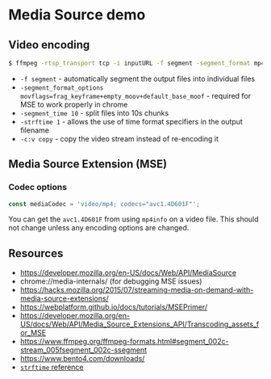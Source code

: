 # Media Source demo

## Video encoding

```bash
$ ffmpeg -rtsp_transport tcp -i inputURL -f segment -segment_format mp4 -segment_format_options movflags=frag_keyframe+empty_moov+default_base_moof -segment_time 10 -strftime 1 -c:v copy test-%Y-%m-%dT%H-%M-%S.mp4
```

- `-f segment` - automatically segment the output files into individual files
- `-segment_format_options movflags=frag_keyframe+empty_moov+default_base_moof` - required for MSE to work properly in chrome
- `-segment_time 10` - split files into 10s chunks
- `-strftime 1` - allows the use of time format specifiers in the output filename
- `-c:v copy` - copy the video stream instead of re-encoding it

## Media Source Extension (MSE)

### Codec options

```javascript
const mediaCodec = 'video/mp4; codecs="avc1.4D601F"';
```

You can get the `avc1.4D601F` from using `mp4info` on a video file. This should not change unless any encoding options are changed.

## Resources

- https://developer.mozilla.org/en-US/docs/Web/API/MediaSource
- chrome://media-internals/ (for debugging MSE issues)
- https://hacks.mozilla.org/2015/07/streaming-media-on-demand-with-media-source-extensions/
- https://webplatform.github.io/docs/tutorials/MSEPrimer/
- https://developer.mozilla.org/en-US/docs/Web/API/Media_Source_Extensions_API/Transcoding_assets_for_MSE
- https://www.ffmpeg.org/ffmpeg-formats.html#segment_002c-stream_005fsegment_002c-ssegment
- https://www.bento4.com/downloads/
- [`strftime` reference](http://www.cplusplus.com/reference/ctime/strftime/)
